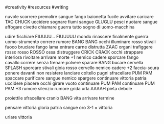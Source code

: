 #creativity #resources #writing 

nuvole scorrere premolire sangue fango 
baionetta fucile avvitare caricare TAC CHUCK 
uccidere 
sognare fiumi sangue GLUGLU 
pesci nuotare sangue affogare
civette chiamare guerra 
tutto sogno di uomo-macchina 

udire fischiare FIUUUU... FIUUUUU
mondo rinascere finalmente guerra
uomo-strumento correre rumore BANG BANG
 occhi illuminare rosso stivali fuoco bruciare fango 
 lama entrare carne distrutta ZAAC
 organi trafiggere rosso rosso ROSSO 
 ossa distruggere CRICK CRACK
 occhi strappare interiora rivoltare 
 arrivare morte +1
 nemico cadere sporcare fango  
 cavallo correre  senza frenare 
 polvere sparare BANG bucare cervella SPLASH 
 sporcare stivali gioia rosso cervello
 nemico cadere +2
 faccia-scura ponere davanti
 non resistere lanciare coltello
 pugni sfracellare PUM PAM spaccare purificare 
sangue nemico spargere 
continuare vittoria patria uccidere piacere 
occhi girare vuoto
continuare PUM PAM 
continuare PUM PAM
+3
 rumore silenzio rumore 
 grida urla AAAAH
pieta debole 

proiettile sfracellare cranio BANG 
vita arrivare termine 

pensare vittoria gloria patria 
sangue oro 
3-1 = vittoria
 
urlare vittoria 